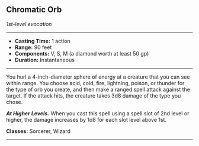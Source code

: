 ﻿## Chromatic Orb
*1st-level evocation*
___
- **Casting Time:** 1 action
- **Range:** 90 feet
- **Components:** V, S, M (a diamond worth at least 50 gp)
- **Duration:** Instantaneous

---
You hurl a 4-inch-diameter sphere of energy at a creature that you can see within range. You choose acid, cold, fire, lightning, poison, or thunder for the type of orb you create, and then make a ranged spell attack against the target. If the attack hits, the creature takes 3d8 damage of the type you chose.

***At Higher Levels.*** When you cast this spell using a spell slot of 2nd level or higher, the damage increases by 1d8 for each slot level above 1st.

**Classes:** Sorcerer, Wizard


---
